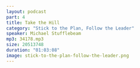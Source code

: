 ```yaml
---
layout: podcast
part: 4
title: Take the Hill
category: "Stick to the Plan, Follow the Leader"
speaker: Michael Stufflebeam
mp3: 34178.mp3
size: 20513748
duration: "01:03:08"
image: stick-to-the-plan-follow-the-leader.png
---
```


